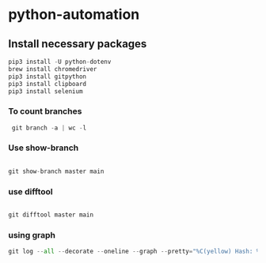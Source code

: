 # python-automation

## Install necessary packages

```Python
pip3 install -U python-dotenv
brew install chromedriver
pip3 install gitpython
pip3 install clipboard
pip3 install selenium  

```


### To count branches

```python
 git branch -a | wc -l

```

### Use show-branch

```python

git show-branch master main 

```

### use difftool

```python

git difftool master main 

```

### using graph

```python
git log --all --decorate --oneline --graph --pretty="%C(yellow) Hash: %h %C(blue)Date: %ad %C(red) Message:  %S" --date=human

```
